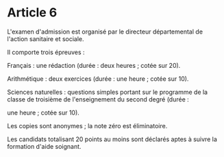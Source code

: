# Article 6

L'examen d'admission est organisé par le directeur départemental de l'action sanitaire et sociale.

Il comporte trois épreuves :

Français : une rédaction (durée : deux heures ; cotée sur 20).

Arithmétique : deux exercices (durée : une heure ; cotée sur 10).

Sciences naturelles : questions simples portant sur le programme de la classe de troisième de l'enseignement du second degré (durée :

une heure ; cotée sur 10).

Les copies sont anonymes ; la note zéro est éliminatoire.

Les candidats totalisant 20 points au moins sont déclarés aptes à suivre la formation d'aide soignant.
